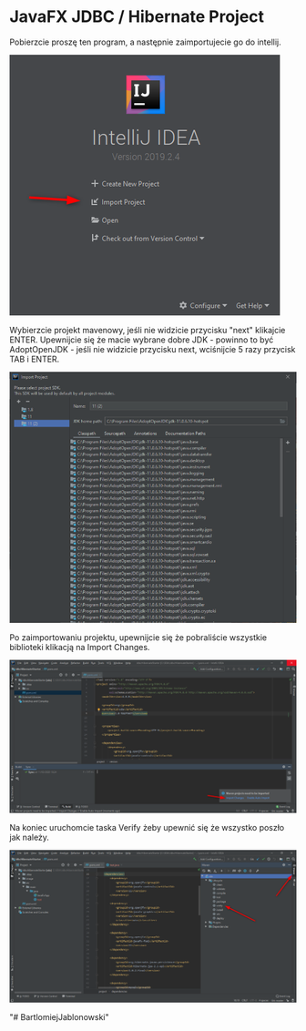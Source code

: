 # JavaFX JDBC / Hibernate Project

Pobierzcie proszę ten program, a następnie zaimportujecie go do intellij.

![Image description](https://raw.githubusercontent.com/MichalKowalczewski/JdbcHibernateStarter/master/image/import_project.png)

Wybierzcie projekt mavenowy, jeśli nie widzicie przycisku "next" klikajcie ENTER. Upewnijcie się że macie wybrane dobre JDK - powinno to być AdoptOpenJDK - jeśli nie widzicie przycisku next, wciśnijcie 5 razy przycisk TAB i ENTER.

![Image description](https://raw.githubusercontent.com/MichalKowalczewski/JdbcHibernateStarter/master/image/java11.png)

Po zaimportowaniu projektu, upewnijcie się że pobraliście wszystkie biblioteki klikacją na Import Changes.

![Image description](https://raw.githubusercontent.com/MichalKowalczewski/JdbcHibernateStarter/master/image/import_maven.png)

Na koniec uruchomcie taska Verify żeby upewnić się że wszystko poszło jak należy.

![Image description](https://raw.githubusercontent.com/MichalKowalczewski/JdbcHibernateStarter/master/image/maven_run.png)

"# BartlomiejJablonowski" 
